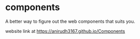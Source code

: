 # components
A better way to figure out the web components that suits you.

website link at https://anirudh3167.github.io/Components
